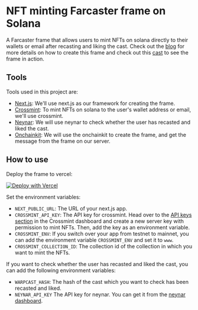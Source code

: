 # NFT minting Farcaster frame on Solana

A Farcaster frame that allows users to mint NFTs on solana directly to their wallets or email after recasting and liking the cast. Check out the [blog](https://blog.avneesh.tech/farcaster-frames-solana) for more details on how to create this frame and check out this [cast](https://warpcast.com/avneesh/0x7dc70d75) to see the frame in action.

## Tools

Tools used in this project are:

- [Next.js](https://nextjs.org/): We'll use next.js as our framework for creating the frame.
- [Crossmint](https://www.crossmint.com/): To mint NFTs on solana to the user's wallet address or email, we'll use crossmint.
- [Neynar](https://neynar.com/): We will use neynar to check whether the user has recasted and liked the cast.
- [Onchainkit](https://onchainkit.xyz/): We will use the onchainkit to create the frame, and get the message from the frame on our server.

## How to use

Deploy the frame to vercel:

[![Deploy with Vercel](https://vercel.com/button)](https://vercel.com/new/clone?repository-url=https%3A%2F%2Fgithub.com%2Favneesh0612%2Ffarcaster-frame-solana&env=NEXT_PUBLIC_URL,CROSSMINT_ENV,NEYNAR_API_KEY,WARPCAST_HASH,CROSSMINT_API_KEY&envDescription=Check%20out%20what%20to%20enter%20in%20the%20env%20vars%20on%20the%20blog&envLink=https%3A%2F%2Fblog.avneesh.tech%2Ffarcaster-frames-solana%23heading-getting-to-production)

Set the environment variables:

- `NEXT_PUBLIC_URL`: The URL of your next.js app.
- `CROSSMINT_API_KEY`: The API key for crossmint. Head over to the [API keys section](https://staging.crossmint.com/console/projects/apiKeys) in the Crossmint dashboard and create a new server key with permission to mint NFTs. Then, add the key as an environment variable.
- `CROSSMINT_ENV`: If you switch over your app from testnet to mainnet, you can add the environment variable `CROSSMINT_ENV` and set it to `www`.
- `CROSSMINT_COLLECTION_ID`: The collection id of the collection in which you want to mint the NFTs.

If you want to check whether the user has recasted and liked the cast, you can add the following environment variables:

- `WARPCAST_HASH`: The hash of the cast which you want to check has been recasted and liked.
- `NEYNAR_API_KEY` The API key for neynar. You can get it from the [neynar dashboard](https://dev.neynar.com/).
